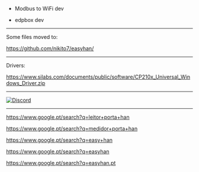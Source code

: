- Modbus to WiFi dev

- edpbox dev

---

Some files moved to:

https://github.com/nikito7/easyhan/

---

Drivers:

https://www.silabs.com/documents/public/software/CP210x_Universal_Windows_Driver.zip

---

[![Discord](https://img.shields.io/discord/494714310518505472?style=plastic&logo=discord)](https://discord.gg/Mh9mTEA) 

---

https://www.google.pt/search?q=leitor+porta+han

https://www.google.pt/search?q=medidor+porta+han

https://www.google.pt/search?q=easy+han

https://www.google.pt/search?q=easyhan

https://www.google.pt/search?q=easyhan.pt
